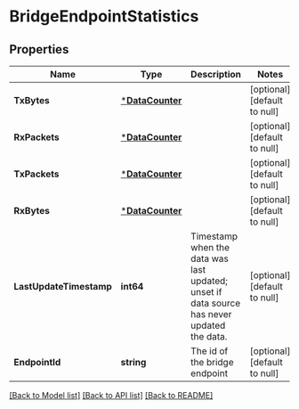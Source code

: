 # BridgeEndpointStatistics

## Properties
Name | Type | Description | Notes
------------ | ------------- | ------------- | -------------
**TxBytes** | [***DataCounter**](DataCounter.md) |  | [optional] [default to null]
**RxPackets** | [***DataCounter**](DataCounter.md) |  | [optional] [default to null]
**TxPackets** | [***DataCounter**](DataCounter.md) |  | [optional] [default to null]
**RxBytes** | [***DataCounter**](DataCounter.md) |  | [optional] [default to null]
**LastUpdateTimestamp** | **int64** | Timestamp when the data was last updated; unset if data source has never updated the data. | [optional] [default to null]
**EndpointId** | **string** | The id of the bridge endpoint | [optional] [default to null]

[[Back to Model list]](../README.md#documentation-for-models) [[Back to API list]](../README.md#documentation-for-api-endpoints) [[Back to README]](../README.md)

